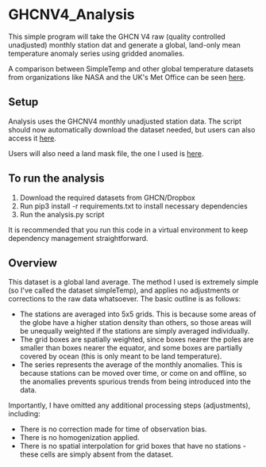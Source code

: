 # GHCNV4_Analysis

This simple program will take the GHCN V4 raw (quality controlled unadjusted) monthly station dat and generate a global, land-only mean temperature anomaly series using gridded anomalies.

A comparison between SimpleTemp and other global temperature datasets from organizations like NASA and the UK's Met Office can be seen [here](https://i.imgur.com/TbtHeLB.png).

## Setup
Analysis uses the GHCNV4 monthly unadjusted station data. The script should now automatically download the dataset needed, but users can also access it [here](https://www.ncdc.noaa.gov/data-access/land-based-station-data/land-based-datasets/global-historical-climatology-network-monthly-version-4).

Users will also need a land mask file, the one I used is [here](https://drive.google.com/file/d/1nSDlTfMbyquCQflAvScLM6K4dvgQ7JBj/view?usp=sharing).

## To run the analysis

1. Download the required datasets from GHCN/Dropbox
2. Run pip3 install -r requirements.txt to install necessary dependencies
3. Run the analysis.py script

It is recommended that you run this code in a virtual environment to keep dependency management straightforward.

## Overview
This dataset is a global land average. The method I used is extremely simple (so I've called the dataset simpleTemp), and applies no adjustments or corrections to the raw data whatsoever. The basic outline is as follows:

- The stations are averaged into 5x5 grids. This is because some areas of the globe have a higher station density than others, so those areas will be unequally weighted if the stations are simply averaged individually.
- The grid boxes are spatially weighted, since boxes nearer the poles are smaller than boxes nearer the equator, and some boxes are partially covered by ocean (this is only meant to be land temperature).
- The series represents the average of the monthly anomalies. This is because stations can be moved over time, or come on and offline, so the anomalies prevents spurious trends from being introduced into the data.

Importantly, I have omitted any additional processing steps (adjustments), including:

- There is no correction made for time of observation bias.
- There is no homogenization applied.
- There is no spatial interpolation for grid boxes that have no stations - these cells are simply absent from the dataset.


